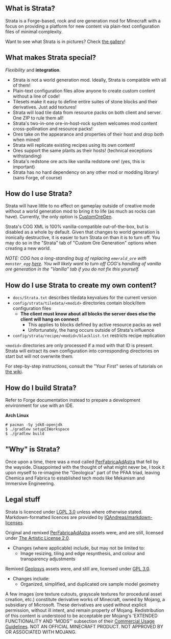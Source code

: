 ## What is Strata?

Strata is a Forge-based, rock and ore generation mod for Minecraft with a focus on providing a platform for new content via plain-text configuration files of minimal complexity.

Want to see what Strata is in pictures? Check [the gallery](https://github.com/Terrenteller/Strata/wiki/Gallery)!

## What makes Strata special?

_Flexibility_ and **integration**.

- Strata is not a world generation mod. Ideally, Strata is compatible with all of them!
- Plain-text configuration files allow anyone to create custom content without a line of code!
- Tilesets make it easy to define entire suites of stone blocks and their derivatives. Just add textures!
- Strata will load tile data from resource packs on both client and server. One ZIP to rule them all!
- Strata's two-in-one ore-in-host-rock system welcomes mod content cross-pollination and resource packs!
- Ores take on the appearance and properties of their host and drop both when mined!
- Strata will replicate existing recipes using its own content!
- Ores support the same plants as their hosts! (technical exceptions withstanding)
- Strata's redstone ore acts like vanilla redstone ore! (yes, this is important)
- Strata has no hard dependency on any other mod or modding library! (sans Forge, of course)

## How do I use Strata?

Strata will have little to no effect on gameplay outside of creative mode without a world generation mod to bring it to life (as much as rocks can have). Currently, the only option is [CustomOreGen](https://github.com/lawremi/CustomOreGen).

Strata's COG XML is 100% vanilla-compatible out-of-the-box, but is disabled as a whole by default. Given that changes to world generation is ironically destructive, it is easier to turn Strata on than it is to turn off. You may do so in the "Strata" tab of "Custom Ore Generation" options when creating a new world.

_NOTE: COG has a long-standing bug of replacing `emerald_ore` with `monster_egg` [here](https://github.com/lawremi/CustomOreGen/blob/db939431ccab85707754c69c6d54858d1fcdf9ff/src/main/resources/config/modules/Vanilla.xml#L2059). You will likely want to turn off COG's handling of vanilla ore generation in the "Vanilla" tab if you do not fix this yourself._

## How do I use Strata to create my own content?

- `docs/Strata.txt` describes tiledata keyvalues for the current version
- `config/strata/tiledata/<modid>` directories contain block/item configuration files
    - **The client must know about all blocks the server does else the client will hang on connect**
        - This applies to blocks defined by active resource packs as well
        - Unfortunately, the hang occurs outside of Strata's influence
- `config/strata/recipe/<modid>/blacklist.txt` restricts recipe replication

`<modid>` directories are only processed if a mod with that ID is present. Strata will extract its own configuration into corresponding directories on start but will not overwrite them.

For step-by-step instructions, consult the "Your First" series of tutorials on [the wiki](https://github.com/Terrenteller/Strata/wiki).

## How do I build Strata?

Refer to Forge documentation instead to prepare a development environment for use with an IDE.

**Arch Linux**

```
# pacman -Sy jdk8-openjdk
$ ./gradlew setupCIWorkspace
$ ./gradlew build
```

## "Why" is Strata?

Once upon a time, there was a mod called [PerFabricaAdAstra](https://github.com/lawremi/PerFabricaAdAstra) that fell by the wayside. Disappointed with the thought of what might never be, I took it upon myself to re-imagine the "Geologica" part of the PFAA triad, leaving Chemica and Fabrica to established tech mods like Mekanism and Immersive Engineering.

## Legal stuff

Strata is licenced under [LGPL 3.0](LICENCE.md) unless where otherwise stated. Markdown-formatted licences are provided by [IQAndreas/markdown-licenses](https://github.com/IQAndreas/markdown-licenses).

Original and remixed [PerFabricaAdAstra](https://github.com/lawremi/PerFabricaAdAstra) assets were, and are still, licensed under [The Artistic License 2.0](artistic-v2.0.md).

- Changes (where applicable) include, but may not be limited to:
    - Image resizing, tiling and edge resynthesis, and colour and transparency adjustments

Remixed [Geolosys](https://github.com/oitsjustjose/Geolosys) assets were, and still are, licensed under [GPL 3.0](gnu-gpl-v3.0.md).

- Changes include:
    - Organized, simplified, and duplicated ore sample model geometry

A few images (ore texture cutouts, grayscale textures for procedural asset creation, etc.) constitute derivative works of Minecraft, owned by Mojang, a subsidiary of Microsoft. These derivatives are used without explicit permission, without ill intent, and remain property of Mojang. Redistribution of this content is understood to be acceptable per Mojang's 'EXTENDED FUNCTIONALITY AND “MODS”' subsection of their [Commercial Usage Guidelines](https://account.mojang.com/terms?ref=ft#commercial). NOT AN OFFICIAL MINECRAFT PRODUCT. NOT APPROVED BY OR ASSOCIATED WITH MOJANG.
